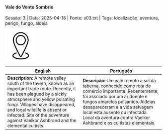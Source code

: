 
#### Vale do Vento Sombrio

Sessão: 3 | Data: 2025-04-18 | Fonte: s03.txt | Tags: localização, aventura, perigo, fungo, aldeia

![Vale do Vento Sombrio](../../../assets/location/location_blank.png)

| English                                                                                                                                                                                                                                                                                                                   | Português                                                                                                                                                                                                                                                                                                          |
| ------------------------------------------------------------------------------------------------------------------------------------------------------------------------------------------------------------------------------------------------------------------------------------------------------------------------- | ------------------------------------------------------------------------------------------------------------------------------------------------------------------------------------------------------------------------------------------------------------------------------------------------------------------ |
| **Description:** A remote valley south of the tavern, known as an important trade route. Recently, it has been plagued by a sickly atmosphere and yellow pulsating fungi. Villages have disappeared, and local wildlife is absent or infected. Site of the adventure against Vaelkor Ashbrand and the elemental cultists. | **Descrição:** Um vale remoto a sul da taberna, conhecido como rota de comércio importante. Recentemente, foi assolado por um ar doente e fungos amarelos pulsantes. Aldeias desapareceram e a vida selvagem local está ausente ou infectada. Local da aventura contra Vaelkor Ashbrand e os cultistas elementais. |



















